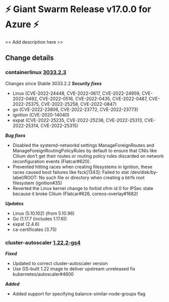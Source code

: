 # :zap: Giant Swarm Release v17.0.0 for Azure :zap:

<< Add description here >>

## Change details

### containerlinux [3033.2.3](https://www.flatcar.org/releases/#release-3033.2.3)

Changes since Stable 3033.2.2
***Security fixes***
- Linux (CVE-2022-24448, CVE-2022-0617, CVE-2022-24959, CVE-2022-0492, CVE-2022-0516, CVE-2022-0435, CVE-2022-0487, CVE-2022-25375, CVE-2022-25258, CVE-2022-0847)
- go (CVE-2022-23806, CVE-2022-23772, CVE-2022-23773)
- ignition (CVE-2020-14040)
- expat (CVE-2022-25235, CVE-2022-25236, CVE-2022-25313, CVE-2022-25314, CVE-2022-25315)

***Bug fixes***

- Disabled the systemd-networkd settings ManageForeignRoutes and ManageForeignRoutingPolicyRules by default to ensure that CNIs like Cilium don’t get their routes or routing policy rules discarded on network reconfiguration events (Flatcar#620).
- Prevented hitting races when creating filesystems in Ignition, these races caused boot failures like fsck[1343]: Failed to stat /dev/disk/by-label/ROOT: No such file or directory when creating a btrfs root filesystem (ignition#35)
- Reverted the Linux kernel change to forbid xfrm id 0 for IPSec state because it broke Cilium (Flatcar#626, coreos-overlay#1682)

***Updates***

- Linux (5.10.102) (from 5.10.96)
- Go (1.17.7 (includes 1.17.6))
- expat (2.4.6)
- ca-certificates (3.75)


### cluster-autoscaler [1.22.2-gs4](https://github.com/giantswarm/cluster-autoscaler-app/releases/tag/v1.22.2-gs4)

***Fixed***

- Updated to correct cluster-autoscaler version
- Use GS-built 1.22 image to deliver upstream unreleased fix kubernetes/autoscaler#4600
 
***Added***

- Added support for specifying balance-similar-node-groups flag
          


